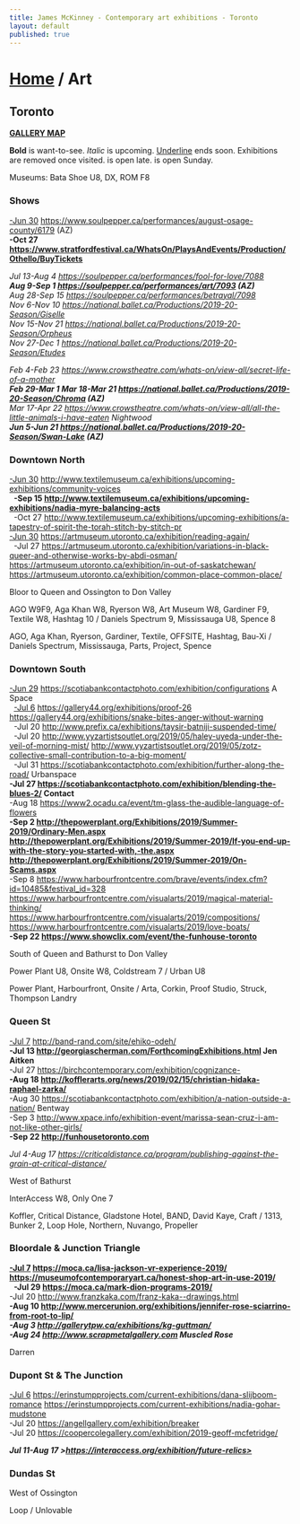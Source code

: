 ```yaml
---
title: James McKinney - Contemporary art exhibitions - Toronto
layout: default
published: true
---
```


# [Home](/) / Art

## Toronto

**[GALLERY MAP](https://www.google.com/maps/d/u/0/edit?mid=1sMiga7vQsqWdqEVQCqHsxjX2jeU)**

<span class="glyphicon glyphicon-info-sign" aria-hidden="true"></span> <strong>Bold</strong> is want-to-see. <em>Italic</em> is upcoming. <u>Underline</u> ends soon. Exhibitions are removed once visited. <span class="glyphicon glyphicon-time" aria-hidden="true"></span> is open late. <span class="glyphicon glyphicon-calendar" aria-hidden="true"></span> is open Sunday.

<span class="glyphicon glyphicon-calendar" aria-hidden="true"></span> <span class="glyphicon glyphicon-time" aria-hidden="true"></span> Museums: Bata Shoe U8, DX, ROM F8

### Shows

<u>-Jun 30</u> <https://www.soulpepper.ca/performances/august-osage-county/6179> (AZ)  
**-Oct 27 <https://www.stratfordfestival.ca/WhatsOn/PlaysAndEvents/Production/Othello/BuyTickets>**  

_Jul 13-Aug 4 <https://soulpepper.ca/performances/fool-for-love/7088>_  
_**Aug 9-Sep 1 <https://soulpepper.ca/performances/art/7093> (AZ)**_  
_Aug 28-Sep 15 <https://soulpepper.ca/performances/betrayal/7098>_  
_Nov 6-Nov 10 <https://national.ballet.ca/Productions/2019-20-Season/Giselle>_  
_Nov 15-Nov 21 <https://national.ballet.ca/Productions/2019-20-Season/Orpheus>_  
_Nov 27-Dec 1 <https://national.ballet.ca/Productions/2019-20-Season/Etudes>_  

_Feb 4-Feb 23 <https://www.crowstheatre.com/whats-on/view-all/secret-life-of-a-mother>_  
_**Feb 29-Mar 1 Mar 18-Mar 21 <https://national.ballet.ca/Productions/2019-20-Season/Chroma> (AZ)**_  
_Mar 17-Apr 22 <https://www.crowstheatre.com/whats-on/view-all/all-the-little-animals-i-have-eaten> Nightwood_  
_**Jun 5-Jun 21 <https://national.ballet.ca/Productions/2019-20-Season/Swan-Lake> (AZ)**_  

### Downtown North

<u>-Jun 30</u> <http://www.textilemuseum.ca/exhibitions/upcoming-exhibitions/community-voices>  
  **-Sep 15 <http://www.textilemuseum.ca/exhibitions/upcoming-exhibitions/nadia-myre-balancing-acts>**  
  -Oct 27 <http://www.textilemuseum.ca/exhibitions/upcoming-exhibitions/a-tapestry-of-spirit-the-torah-stitch-by-stitch-pr>  
<u>-Jun 30</u> <https://artmuseum.utoronto.ca/exhibition/reading-again/>  
  -Jul 27 <https://artmuseum.utoronto.ca/exhibition/variations-in-black-queer-and-otherwise-works-by-abdi-osman/> <https://artmuseum.utoronto.ca/exhibition/in-out-of-saskatchewan/> <https://artmuseum.utoronto.ca/exhibition/common-place-common-place/>  

<span class="glyphicon glyphicon-info-sign" aria-hidden="true"></span> Bloor to Queen and Ossington to Don Valley

<span class="glyphicon glyphicon-time" aria-hidden="true"></span> AGO W9F9, Aga Khan W8, Ryerson W8, Art Museum W8, Gardiner F9, Textile W8, Hashtag 10 / Daniels Spectrum 9, Mississauga U8, Spence 8

<span class="glyphicon glyphicon-calendar" aria-hidden="true"></span> AGO, Aga Khan, Ryerson, Gardiner, Textile, OFFSITE, Hashtag, Bau-Xi / Daniels Spectrum, Mississauga, Parts, Project, Spence

### Downtown South

<u>-Jun 29</u> <https://scotiabankcontactphoto.com/exhibition/configurations> A Space  
  <u>-Jul 6</u> <https://gallery44.org/exhibitions/proof-26> <https://gallery44.org/exhibitions/snake-bites-anger-without-warning>  
  -Jul 20 <http://www.prefix.ca/exhibitions/taysir-batniji-suspended-time/>  
  -Jul 20 <http://www.yyzartistsoutlet.org/2019/05/haley-uyeda-under-the-veil-of-morning-mist/> <http://www.yyzartistsoutlet.org/2019/05/zotz-collective-small-contribution-to-a-big-moment/>  
  -Jul 31 <https://scotiabankcontactphoto.com/exhibition/further-along-the-road/> Urbanspace  
**-Jul 27 <https://scotiabankcontactphoto.com/exhibition/blending-the-blues-2/> Contact**  
-Aug 18 <https://www2.ocadu.ca/event/tm-glass-the-audible-language-of-flowers>  
**-Sep 2 <http://thepowerplant.org/Exhibitions/2019/Summer-2019/Ordinary-Men.aspx> <http://thepowerplant.org/Exhibitions/2019/Summer-2019/If-you-end-up-with-the-story-you-started-with,-the.aspx> <http://thepowerplant.org/Exhibitions/2019/Summer-2019/On-Scams.aspx>**  
-Sep 8 <https://www.harbourfrontcentre.com/brave/events/index.cfm?id=10485&festival_id=328> <https://www.harbourfrontcentre.com/visualarts/2019/magical-material-thinking/> <https://www.harbourfrontcentre.com/visualarts/2019/compositions/> <https://www.harbourfrontcentre.com/visualarts/2019/love-boats/>  
**-Sep 22 <https://www.showclix.com/event/the-funhouse-toronto>**  

<span class="glyphicon glyphicon-info-sign" aria-hidden="true"></span> South of Queen and Bathurst to Don Valley

<span class="glyphicon glyphicon-time" aria-hidden="true"></span> Power Plant U8, Onsite W8, Coldstream 7 / Urban U8

<span class="glyphicon glyphicon-calendar" aria-hidden="true"></span> Power Plant, Harbourfront, Onsite / Arta, Corkin, Proof Studio, Struck, Thompson Landry

### Queen St

<u>-Jul 7</u> <http://band-rand.com/site/ehiko-odeh/>  
**-Jul 13 <http://georgiascherman.com/ForthcomingExhibitions.html> Jen Aitken**  
-Jul 27 <https://birchcontemporary.com/exhibition/cognizance->  
**-Aug 18 <http://kofflerarts.org/news/2019/02/15/christian-hidaka-raphael-zarka/>**  
-Aug 30 <https://scotiabankcontactphoto.com/exhibition/a-nation-outside-a-nation/> Bentway  
-Sep 3 <http://www.xpace.info/exhibition-event/marissa-sean-cruz-i-am-not-like-other-girls/>  
**-Sep 22 <http://funhousetoronto.com>**  

_Jul 4-Aug 17 <https://criticaldistance.ca/program/publishing-against-the-grain-at-critical-distance/>_  

<span class="glyphicon glyphicon-info-sign" aria-hidden="true"></span> West of Bathurst

<span class="glyphicon glyphicon-time" aria-hidden="true"></span> InterAccess W8, Only One 7

<span class="glyphicon glyphicon-calendar" aria-hidden="true"></span> Koffler, Critical Distance, Gladstone Hotel, BAND, David Kaye, Craft / 1313, Bunker 2, Loop Hole, Northern, Nuvango, Propeller

### Bloordale & Junction Triangle

**<u>-Jul 7</u> <https://moca.ca/lisa-jackson-vr-experience-2019/> <https://museumofcontemporaryart.ca/honest-shop-art-in-use-2019/>**  
  **-Jul 29 <https://moca.ca/mark-dion-programs-2019/>**  
-Jul 20 <http://www.franzkaka.com/franz-kaka--drawings.html>  
**-Aug 10 <http://www.mercerunion.org/exhibitions/jennifer-rose-sciarrino-from-root-to-lip/>**  
_**-Aug 3 <http://gallerytpw.ca/exhibitions/kg-guttman/>**_  
_**-Aug 24 <http://www.scrapmetalgallery.com> Muscled Rose**_  

<span class="glyphicon glyphicon-calendar" aria-hidden="true"></span> Darren

### Dupont St & The Junction

<u>-Jul 6</u> <https://erinstumpprojects.com/current-exhibitions/dana-slijboom-romance> <https://erinstumpprojects.com/current-exhibitions/nadia-gohar-mudstone>  
-Jul 20 <https://angellgallery.com/exhibition/breaker>  
-Jul 20 <https://coopercolegallery.com/exhibition/2019-geoff-mcfetridge/>  

_**Jul 11-Aug 17 >https://interaccess.org/exhibition/future-relics>**_  

### Dundas St

<span class="glyphicon glyphicon-info-sign" aria-hidden="true"></span> West of Ossington

<span class="glyphicon glyphicon-calendar" aria-hidden="true"></span> Loop / Unlovable
